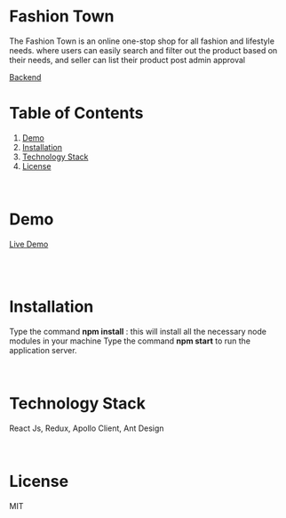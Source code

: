 # Fashion Town

The Fashion Town is an online one-stop shop for all fashion and lifestyle needs. where users can easily search and filter out the product based on their needs, and seller can list their product post admin approval

[Backend](https://github.com/pesto-students/fashion-town-be-n12-epsilon)
<br/>

# Table of Contents

1. [Demo](#demo)
2. [Installation](#installation)
3. [Technology Stack](#technology-stack)
5. [License](#license)

<br/>

# Demo
[Live Demo](https://fashion-town.netlify.app/)

<br/>

<br/>


# Installation

Type the command **npm install**  : this will install all the necessary node modules in your machine
Type the command **npm start** to run the application server.

<br/>

# Technology Stack

React Js, Redux, Apollo Client, Ant Design

<br/>

# License
  MIT



